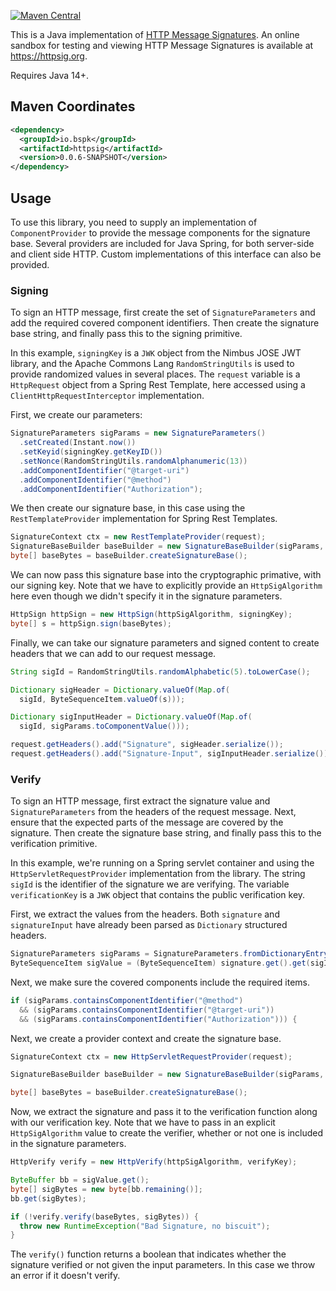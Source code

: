 [![Maven Central](https://maven-badges.herokuapp.com/maven-central/io.bspk/httpsig/badge.svg)](https://maven-badges.herokuapp.com/maven-central/io.bspk/httpsig)

This is a Java implementation of [HTTP Message Signatures](https://www.ietf.org/archive/id/draft-ietf-httpbis-message-signatures-08.html). An online sandbox for testing and viewing HTTP Message Signatures is available at <https://httpsig.org>.

Requires Java 14+.

## Maven Coordinates

``` xml
<dependency>
  <groupId>io.bspk</groupId>
  <artifactId>httpsig</artifactId>
  <version>0.0.6-SNAPSHOT</version>
</dependency>
```

## Usage

To use this library, you need to supply an implementation of `ComponentProvider` to provide the message components for the signature base. Several providers are included for Java Spring, for both server-side and client side HTTP. Custom implementations of this interface can also be provided.

### Signing

To sign an HTTP message, first create the set of `SignatureParameters` and add the required covered component identifiers. Then create the signature base string, and finally pass this to the signing primitive.

In this example, `signingKey` is a `JWK` object from the Nimbus JOSE JWT library, and the Apache Commons Lang `RandomStringUtils` is used to provide randomized values in several places. The `request` variable is a `HttpRequest` object from a Spring Rest Template, here accessed using a `ClientHttpRequestInterceptor` implementation.

First, we create our parameters:

``` java
SignatureParameters sigParams = new SignatureParameters()
  .setCreated(Instant.now())
  .setKeyid(signingKey.getKeyID())
  .setNonce(RandomStringUtils.randomAlphanumeric(13))
  .addComponentIdentifier("@target-uri")
  .addComponentIdentifier("@method")
  .addComponentIdentifier("Authorization");
```

We then create our signature base, in this case using the `RestTemplateProvider` implementation for Spring Rest Templates.

``` java
SignatureContext ctx = new RestTemplateProvider(request);
SignatureBaseBuilder baseBuilder = new SignatureBaseBuilder(sigParams, ctx);
byte[] baseBytes = baseBuilder.createSignatureBase();
```

We can now pass this signature base into the cryptographic primative, with our signing key. Note that we have to explicitly provide an `HttpSigAlgorithm` here even though we didn't specify it in the signature parameters.

``` java
HttpSign httpSign = new HttpSign(httpSigAlgorithm, signingKey);
byte[] s = httpSign.sign(baseBytes);
```

Finally, we can take our signature parameters and signed content to create headers that we can add to our request message.

``` java
String sigId = RandomStringUtils.randomAlphabetic(5).toLowerCase();

Dictionary sigHeader = Dictionary.valueOf(Map.of(
  sigId, ByteSequenceItem.valueOf(s)));

Dictionary sigInputHeader = Dictionary.valueOf(Map.of(
  sigId, sigParams.toComponentValue()));

request.getHeaders().add("Signature", sigHeader.serialize());
request.getHeaders().add("Signature-Input", sigInputHeader.serialize());
```

### Verify

To sign an HTTP message, first extract the signature value and `SignatureParameters` from the headers of the request message. Next, ensure that the expected parts of the message are covered by the signature. Then create the signature base string, and finally pass this to the verification primitive.

In this example, we're running on a Spring servlet container and using the `HttpServletRequestProvider` implementation from the library. The string `sigId` is the identifier of the signature we are verifying. The variable `verificationKey` is a `JWK` object that contains the public verification key.

First, we extract the values from the headers. Both `signature` and `signatureInput` have already been parsed as `Dictionary` structured headers.

``` java
SignatureParameters sigParams = SignatureParameters.fromDictionaryEntry(signatureInput, sigId);
ByteSequenceItem sigValue = (ByteSequenceItem) signature.get().get(sigId);
```

Next, we make sure the covered components include the required items.

``` java
if (sigParams.containsComponentIdentifier("@method")
  && (sigParams.containsComponentIdentifier("@target-uri"))
  && (sigParams.containsComponentIdentifier("Authorization"))) {
```

Next, we create a provider context and create the signature base.

``` java
SignatureContext ctx = new HttpServletRequestProvider(request);

SignatureBaseBuilder baseBuilder = new SignatureBaseBuilder(sigParams, ctx);

byte[] baseBytes = baseBuilder.createSignatureBase();
```

Now, we extract the signature and pass it to the verification function along with our verification key. Note that we have to pass in an explicit `HttpSigAlgorithm` value to create the verifier, whether or not one is included in the signature parameters.

``` java
HttpVerify verify = new HttpVerify(httpSigAlgorithm, verifyKey);

ByteBuffer bb = sigValue.get();
byte[] sigBytes = new byte[bb.remaining()];
bb.get(sigBytes);

if (!verify.verify(baseBytes, sigBytes)) {
  throw new RuntimeException("Bad Signature, no biscuit");
}
```

The `verify()` function returns a boolean that indicates whether the signature verified or not given the input parameters. In this case we throw an error if it doesn't verify.

